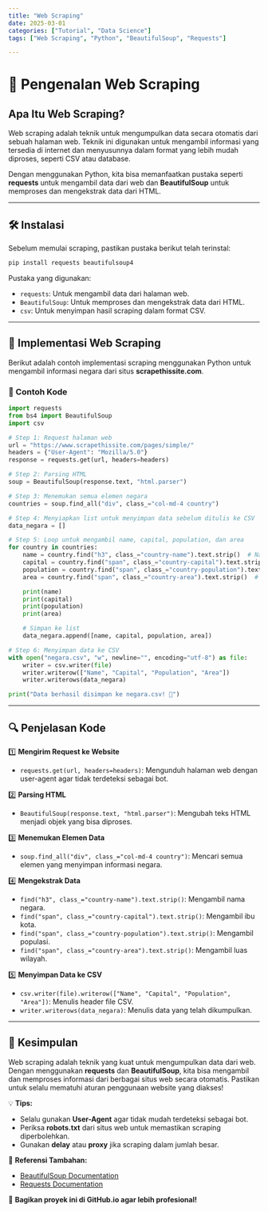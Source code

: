 ```yaml
---
title: "Web Scraping"
date: 2025-03-01
categories: ["Tutorial", "Data Science"]
tags: ["Web Scraping", "Python", "BeautifulSoup", "Requests"]

---
```



# 📌 Pengenalan Web Scraping

## Apa Itu Web Scraping?

Web scraping adalah teknik untuk mengumpulkan data secara otomatis dari sebuah halaman web. Teknik ini digunakan untuk mengambil informasi yang tersedia di internet dan menyusunnya dalam format yang lebih mudah diproses, seperti CSV atau database.

Dengan menggunakan Python, kita bisa memanfaatkan pustaka seperti **requests** untuk mengambil data dari web dan **BeautifulSoup** untuk memproses dan mengekstrak data dari HTML.

---

## 🛠 Instalasi

Sebelum memulai scraping, pastikan pustaka berikut telah terinstal:

```sh
pip install requests beautifulsoup4
```

Pustaka yang digunakan:

- `requests`: Untuk mengambil data dari halaman web.
- `BeautifulSoup`: Untuk memproses dan mengekstrak data dari HTML.
- `csv`: Untuk menyimpan hasil scraping dalam format CSV.

---

## 🚀 Implementasi Web Scraping

Berikut adalah contoh implementasi scraping menggunakan Python untuk mengambil informasi negara dari situs **scrapethissite.com**.

### 📜 Contoh Kode

```python
import requests
from bs4 import BeautifulSoup
import csv

# Step 1: Request halaman web
url = "https://www.scrapethissite.com/pages/simple/"
headers = {"User-Agent": "Mozilla/5.0"}
response = requests.get(url, headers=headers)

# Step 2: Parsing HTML
soup = BeautifulSoup(response.text, "html.parser")

# Step 3: Menemukan semua elemen negara
countries = soup.find_all("div", class_="col-md-4 country")

# Step 4: Menyiapkan list untuk menyimpan data sebelum ditulis ke CSV
data_negara = []

# Step 5: Loop untuk mengambil name, capital, population, dan area
for country in countries:
    name = country.find("h3", class_="country-name").text.strip()  # Nama negara
    capital = country.find("span", class_="country-capital").text.strip()  # Ibukota
    population = country.find("span", class_="country-population").text.strip()  # Populasi
    area = country.find("span", class_="country-area").text.strip()  # Luas wilayah

    print(name)
    print(capital)
    print(population)
    print(area)

    # Simpan ke list
    data_negara.append([name, capital, population, area])

# Step 6: Menyimpan data ke CSV
with open("negara.csv", "w", newline="", encoding="utf-8") as file:
    writer = csv.writer(file)
    writer.writerow(["Name", "Capital", "Population", "Area"])
    writer.writerows(data_negara)

print("Data berhasil disimpan ke negara.csv! 🎉")
```

---

## 🔍 Penjelasan Kode

1️⃣ **Mengirim Request ke Website**

- `requests.get(url, headers=headers)`: Mengunduh halaman web dengan user-agent agar tidak terdeteksi sebagai bot.

2️⃣ **Parsing HTML**

- `BeautifulSoup(response.text, "html.parser")`: Mengubah teks HTML menjadi objek yang bisa diproses.

3️⃣ **Menemukan Elemen Data**

- `soup.find_all("div", class_="col-md-4 country")`: Mencari semua elemen yang menyimpan informasi negara.

4️⃣ **Mengekstrak Data**

- `find("h3", class_="country-name").text.strip()`: Mengambil nama negara.
- `find("span", class_="country-capital").text.strip()`: Mengambil ibu kota.
- `find("span", class_="country-population").text.strip()`: Mengambil populasi.
- `find("span", class_="country-area").text.strip()`: Mengambil luas wilayah.

5️⃣ **Menyimpan Data ke CSV**

- `csv.writer(file).writerow(["Name", "Capital", "Population", "Area"])`: Menulis header file CSV.
- `writer.writerows(data_negara)`: Menulis data yang telah dikumpulkan.

---

## 📌 Kesimpulan

Web scraping adalah teknik yang kuat untuk mengumpulkan data dari web. Dengan menggunakan **requests** dan **BeautifulSoup**, kita bisa mengambil dan memproses informasi dari berbagai situs web secara otomatis. Pastikan untuk selalu mematuhi aturan penggunaan website yang diakses!

💡 **Tips:**

- Selalu gunakan **User-Agent** agar tidak mudah terdeteksi sebagai bot.
- Periksa **robots.txt** dari situs web untuk memastikan scraping diperbolehkan.
- Gunakan **delay** atau **proxy** jika scraping dalam jumlah besar.

🔗 **Referensi Tambahan:**

- [BeautifulSoup Documentation](https://www.crummy.com/software/BeautifulSoup/bs4/doc/)
- [Requests Documentation](https://docs.python-requests.org/en/latest/)

🚀 **Bagikan proyek ini di GitHub.io agar lebih profesional!**

